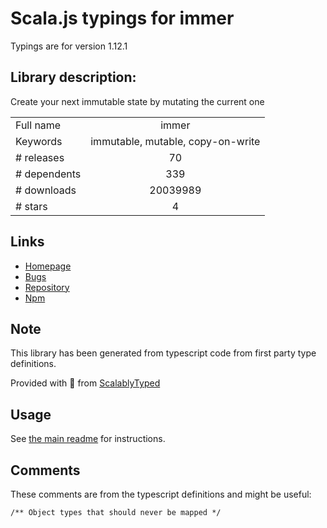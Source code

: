 
# Scala.js typings for immer

Typings are for version 1.12.1

## Library description:
Create your next immutable state by mutating the current one

|                    |                 |
| ------------------ | :-------------: |
| Full name          | immer |
| Keywords           | immutable, mutable, copy-on-write |
| # releases         | 70 |
| # dependents       | 339 |
| # downloads        | 20039989 |
| # stars            | 4 |

## Links
- [Homepage](https://github.com/immerjs/immer#readme)
- [Bugs](https://github.com/immerjs/immer/issues)
- [Repository](https://github.com/immerjs/immer)
- [Npm](https://www.npmjs.com/package/immer)
    


## Note
This library has been generated from typescript code from first party type definitions.

Provided with :purple_heart: from [ScalablyTyped](https://github.com/oyvindberg/ScalablyTyped)

## Usage
See [the main readme](../../readme.md) for instructions.

## Comments

These comments are from the typescript definitions and might be useful:
```
/** Object types that should never be mapped */

```

